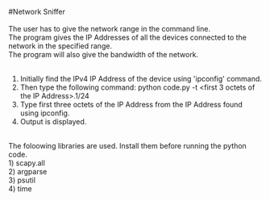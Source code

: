 #Network Sniffer
<br/>
<br/>
The user has to give the network range in the command line. <br/>
The program gives the IP Addresses of all the devices connected to the network in the specified range. <br/>
The program will also give the bandwidth of the network. <br/>
<br/>
1) Initially find the IPv4 IP Address of the device using 'ipconfig' command. <br/>
2) Then type the following command: python code.py -t <first 3 octets of the IP Address>.1/24 <br/>
3) Type first three octets of the IP Address from the IP Address found using ipconfig. <br/>
4) Output is displayed. <br/>
<br/>
The foloowing libraries are used. Install them before running the python code.<br/>
1) scapy.all<br/>
2) argparse<br/>
3) psutil<br/>
4) time<br/>
